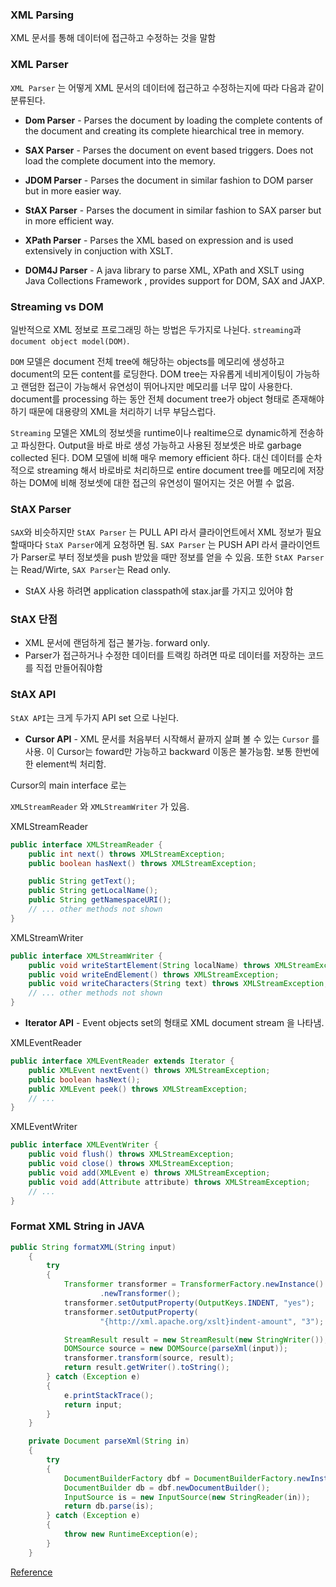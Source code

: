 ### XML Parsing
XML 문서를 통해 데이터에 접근하고 수정하는 것을 말함

### XML Parser
`XML Parser` 는 어떻게 XML 문서의 데이터에 접근하고 수정하는지에 따라 다음과 같이 분류된다.

* **Dom Parser** - Parses the document by loading the complete contents of the document and creating its complete hiearchical tree in memory.

* **SAX Parser** - Parses the document on event based triggers. Does not load the complete document into the memory.

* **JDOM Parser** - Parses the document in similar fashion to DOM parser but in more easier way.

* **StAX Parser** - Parses the document in similar fashion to SAX parser but in more efficient way.

* **XPath Parser** - Parses the XML based on expression and is used extensively in conjuction with XSLT.

* **DOM4J Parser** - A java library to parse XML, XPath and XSLT using Java Collections Framework , provides support for DOM, SAX and JAXP.


### Streaming vs DOM
일반적으로 XML 정보로 프로그래밍 하는 방법은 두가지로 나뉜다. `streaming`과 `document object model(DOM)`.

`DOM` 모델은 document 전체 tree에 해당하는 objects를 메모리에 생성하고 document의 모든 content를 로딩한다. DOM tree는 자유롭게 네비게이팅이 가능하고 랜덤한 접근이 가능해서 유연성이 뛰어나지만 메모리를 너무 많이 사용한다. document를 processing 하는 동안 전체 document tree가 object 형태로 존재해야 하기 때문에 대용량의 XML을 처리하기 너무 부담스럽다.

`Streaming` 모델은 XML의 정보셋을 runtime이나 realtime으로 dynamic하게 전송하고 파싱한다. Output을 바로 바로 생성 가능하고 사용된 정보셋은 바로 garbage collected 된다. DOM 모델에 비해 매우 memory efficient 하다. 대신 데이터를 순차적으로 streaming 해서 바로바로 처리하므로 entire document tree를 메모리에 저장하는 DOM에 비해 정보셋에 대한 접근의 유연성이 떨어지는 것은 어쩔 수 없음.

### StAX Parser
`SAX`와 비슷하지만 `StAX Parser` 는 PULL API 라서 클라이언트에서 XML 정보가 필요할때마다 `StaX Parser`에게 요청하면 됨. `SAX Parser` 는 PUSH API 라서 클라이언트가 Parser로 부터 정보셋을 push 받았을 때만 정보를 얻을 수 있음. 또한 `StAX Parser`는 Read/Wirte, `SAX Parser`는 Read only.

* StAX 사용 하려면 application classpath에 stax.jar를 가지고 있어야 함

### StAX 단점
* XML 문서에 랜덤하게 접근 불가능. forward only.
* Parser가 접근하거나 수정한 데이터를 트랙킹 하려면 따로 데이터를 저장하는 코드를 직접 만들어줘야함

### StAX API
`StAX API`는 크게 두가지 API set 으로 나뉜다.

* **Cursor API** - XML 문서를 처음부터 시작해서 끝까지 살펴 볼 수 있는 `Cursor` 를 사용. 이 Cursor는 foward만 가능하고 backward 이동은 불가능함. 보통 한번에 한 element씩 처리함.

Cursor의 main interface 로는

`XMLStreamReader` 와 `XMLStreamWriter` 가 있음.

XMLStreamReader
```java
public interface XMLStreamReader {
    public int next() throws XMLStreamException;
    public boolean hasNext() throws XMLStreamException;

    public String getText();
    public String getLocalName();
    public String getNamespaceURI();
    // ... other methods not shown
}
```

XMLStreamWriter
```java
public interface XMLStreamWriter {
    public void writeStartElement(String localName) throws XMLStreamException;
    public void writeEndElement() throws XMLStreamException;
    public void writeCharacters(String text) throws XMLStreamException;
    // ... other methods not shown
}
```
* **Iterator API** - Event objects set의 형태로 XML document stream 을 나타냄. 

XMLEventReader
```java
public interface XMLEventReader extends Iterator {
    public XMLEvent nextEvent() throws XMLStreamException;
    public boolean hasNext();
    public XMLEvent peek() throws XMLStreamException;
    // ...
}
```

XMLEventWriter
```java
public interface XMLEventWriter {
    public void flush() throws XMLStreamException;
    public void close() throws XMLStreamException;
    public void add(XMLEvent e) throws XMLStreamException;
    public void add(Attribute attribute) throws XMLStreamException;
    // ...
}
```



### Format XML String in JAVA
```java
public String formatXML(String input)
    {
        try
        {
            Transformer transformer = TransformerFactory.newInstance()
                    .newTransformer();
            transformer.setOutputProperty(OutputKeys.INDENT, "yes");
            transformer.setOutputProperty(
                    "{http://xml.apache.org/xslt}indent-amount", "3");

            StreamResult result = new StreamResult(new StringWriter());
            DOMSource source = new DOMSource(parseXml(input));
            transformer.transform(source, result);
            return result.getWriter().toString();
        } catch (Exception e)
        {
            e.printStackTrace();
            return input;
        }
    }

    private Document parseXml(String in)
    {
        try
        {
            DocumentBuilderFactory dbf = DocumentBuilderFactory.newInstance();
            DocumentBuilder db = dbf.newDocumentBuilder();
            InputSource is = new InputSource(new StringReader(in));
            return db.parse(is);
        } catch (Exception e)
        {
            throw new RuntimeException(e);
        }
    }
```
[Reference](http://kveeresham.blogspot.kr/2015/03/format-xml-using-java.html)
